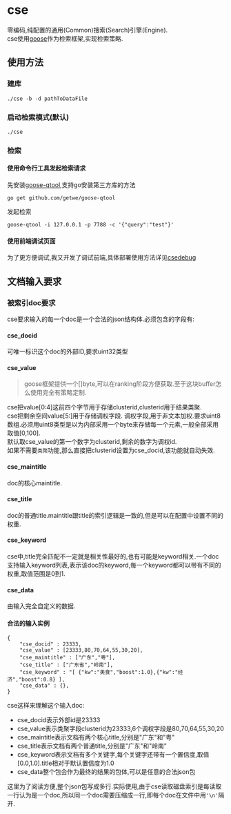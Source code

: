 # cse
零编码,纯配置的通用(Common)搜索(Search)引擎(Engine).  
cse使用[goose](https://github.com/getwe/goose)作为检索框架,实现检索策略.

## 使用方法
### 建库
    ./cse -b -d pathToDataFile

### 启动检索模式(默认)
    ./cse
    
### 检索
#### 使用命令行工具发起检索请求
先安装[goose-qtool](https://github.com/getwe/goose-qtool),支持go安装第三方库的方法

    go get github.com/getwe/goose-qtool
发起检索

    goose-qtool -i 127.0.0.1 -p 7788 -c '{"query":"test"}'
    
#### 使用前端调试页面
为了更方便调试,我又开发了调试前端,具体部署使用方法详见[csedebug](https://github.com/getwe/csedebug)

## 文档输入要求

### 被索引doc要求
cse要求输入的每一个doc是一个合法的json结构体.必须包含的字段有:

#### cse_docid
可唯一标识这个doc的外部ID,要求uint32类型
#### cse_value
> goose框架提供一个[]byte,可以在ranking阶段方便获取.至于这块buffer怎么使用完全有策略定制.  

cse把value[0:4]这前四个字节用于存储clusterid,clusterid用于结果类聚.  
cse把剩余空间value[5:]用于存储调权字段.
调权字段,用于非文本加权.要求uint8数组.必须用uint8类型是以为内部采用一个byte来存储每一个元素,一般全部采用取值[0,100].  
默认取cse_value的第一个数字为clusterid,剩余的数字为调权id.  
如果不需要`类聚`功能,那么直接把clusterid设置为cse_docid,该功能就自动失效.
#### cse_maintitle
doc的核心maintitle.
#### cse_title
doc的普通title.maintitle跟title的索引逻辑是一致的,但是可以在配置中设置不同的权重.
#### cse_keyword
cse中,title完全匹配不一定就是相关性最好的,也有可能是keyword相关.一个doc支持输入keyword列表,表示该doc的keyword,每一个keyword都可以带有不同的权重,取值范围是0到1.
#### cse_data
由输入完全自定义的数据.
#### 合法的输入实例
    {
    	"cse_docid" : 23333,
    	"cse_value" : [23333,80,70,64,55,30,20],
        "cse_maintitle" : ["广东","粤"],
        "cse_title" : ["广东省","岭南"],
        "cse_keyword" : "[ {"kw":"美食","boost":1.0},{"kw":"经济","boost":0.8} ],
        "cse_data" : {},
    }
cse这样来理解这个输入doc:

* cse_docid表示外部id是23333
* cse_value表示类聚字段clusterid为23333,6个调权字段是80,70,64,55,30,20
* cse_maintitle表示文档有两个核心title,分别是"广东"和"粤"
* cse_title表示文档有两个普通title,分别是"广东"和"岭南"
* cse_keyword表示文档有多个关键字,每个关键字还带有一个置信度,取值[0.0,1.0].title相对于默认置信度为1.0
* cse_data整个包会作为最终的结果的包体,可以是任意的合法json包
    
这里为了阅读方便,整个json包写成多行.实际使用,由于cse读取磁盘索引是每读取一行认为是一个doc,所以同一个doc需要压缩成一行,即每个doc在文件中用`'\n'`隔开.

